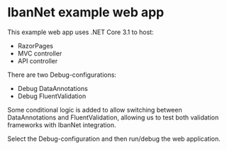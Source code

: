 # IbanNet example web app

This example web app uses .NET Core 3.1 to host:

- RazorPages
- MVC controller
- API controller

There are two Debug-configurations:

- Debug DataAnnotations
- Debug FluentValidation

Some conditional logic is added to allow switching between DataAnnotations and FluentValidation, allowing us to test both validation frameworks with IbanNet integration.

Select the Debug-configuration and then run/debug the web application.
